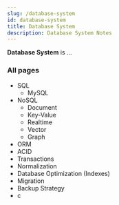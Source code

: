 ```yaml
---
slug: /database-system
id: database-system
title: Database System
description: Database System Notes
---
```


**Database System** is ...

### All pages

- SQL
    - MySQL
- NoSQL
    - Document
    - Key-Value
    - Realtime
    - Vector
    - Graph
- ORM
- ACID
- Transactions
- Normalization
- Database Optimization (Indexes)
- Migration
- Backup Strategy
- c

